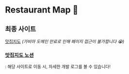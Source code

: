 # Restaurant Map :rice:

## 최종 사이트
[맛집지도](https://www.foodmap.shop/mainpage.html)
*(가비아 도메인 만료로 인해 페이지 접근이 불가합니다 😭)*

### [맛집지도 노션](https://www.notion.so/17e4f8320e854d238bd7f0c8e230770b)
: 해당 사이트로 이동 시, 자세한 개발 로그를 볼 수 있습니다!
